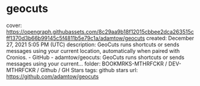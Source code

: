 # geocuts

cover: https://opengraph.githubassets.com/8c29aa9b18f12015cbbee2dca263515cff1370d3b66b99145c5f4811b5e79c1a/adamtow/geocuts
created: December 27, 2021 5:05 PM (UTC)
description: GeoCuts runs shortcuts or sends messages using your current location, automatically when paired with Cronios. - GitHub - adamtow/geocuts: GeoCuts runs shortcuts or sends messages using your current...
folder: BOOKMRKS-MTHRFCKR / DEV-MTHRFCKR / Github / GH Stars
tags: github stars
url: https://github.com/adamtow/geocuts